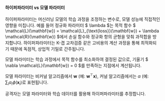 
#### 하이퍼파라미터 vs 모델 파라미터


하이퍼파라미터는 머신러닝 모델의 학습 과정을 조정하는 변수로, 모델 성능에 직접적인 영향을 미칩니다. 예를 들어 정규화 파라미터 $ \lambda $는 목적 함수 $ \mathcal{L}(\mathbf{w}) = \mathcal{L}_{\text{loss}}(\mathbf{w}) + \lambda \mathcal{R}(\mathbf{w}) $에서 손실 함수와 정규화 항의 균형을 맞춰 과적합을 방지합니다. 
하이퍼파라미터는 K-겹 교차검증 같은 고비용의 계산 과정을 통해 최적화되기 때문에 독점적, 상업적 기밀로 간주됩니다.

모델 파라미터는 학습 과정에서 목적 함수를 최소화하여 결정된 값으로, 기울기 $ \nabla \mathcal{L}(\mathbf{w}) = 0 $를 만족하는 지점에서 계산됩니다.

모델 파라미터는 비커널 알고리즘에서 $\mathbf{w}$ (예: $\mathbf{w}^\top \mathbf{x}$), 커널 알고리즘에서는 $\alpha$ (예: $\sum_i \alpha_i \phi(\mathbf{x}_i$)로 표현됩니다. 

공격자는 모델 파라미터와 학습 데이터를 활용해 하이퍼파라미터를 추정합니다.
